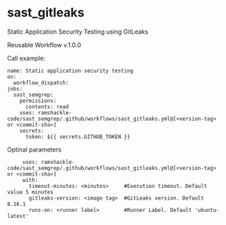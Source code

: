 # sast_gitleaks
Static Application Security Testing using GitLeaks

Reusable Workflow v.1.0.0

Call example:

```
name: Static application security testing
on:
  workflow_dispatch:
jobs:
  sast_semgrep:
    permissions:                                                                         
      contents: read
    uses: ramshackle-code/sast_semgrep/.github/workflows/sast_gitleaks.yml@[<version-tag> or <commit-sha>]
    secrets:
      token: ${{ secrets.GITHUB_TOKEN }}
```

Optinal parameters

```
     uses: ramshackle-code/sast_semgrep/.github/workflows/sast_gitleaks.yml@[<version-tag> or <commit-sha>]
     with:
       timeout-minutes: <minutes>     #Execution timeout. Default value 5 minutes
       gitleaks-version: <image tag>  #GitLeaks version. Default 8.16.1
       runs-on: <runner label>        #Runner Label. Default 'ubuntu-latest'
```
